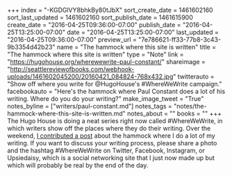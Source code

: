 +++
index = "-KGDGlVY8bhkBy80tJbX"
sort_create_date = 1461602160
sort_last_updated = 1461602160
sort_publish_date = 1461615900
create_date = "2016-04-25T09:36:00-07:00"
publish_date = "2016-04-25T13:25:00-07:00"
date = "2016-04-25T13:25:00-07:00"
last_updated = "2016-04-25T09:36:00-07:00"
preview_url = "7e786621-ff33-77b8-3c43-9b3354d42b23"
name = "The hammock where this site is written"
title = "The hammock where this site is written"
type = "Note"
link = "https://hugohouse.org/wherewewrite-paul-constant/"
shareimage = "http://seattlereviewofbooks.com/webhook-uploads/1461602045200/20160421_084824-768x432.jpg"
twitterauto = "Show off where you write for @HugoHouse's #WhereWeWrite campaign."
facebookauto = "Here's the hammock where Paul Constant does a lot of his writing. Where do you do your writing?"
make_image_tweet = "True"
notes_byline = ["writers/paul-constant.md"]
notes_tags = "notes/the-hammock-where-this-site-is-written.md"
notes_about = ""
books = ""
+++
The Hugo House is doing a neat series right now called #WhereWeWrite, in which writers show off the places where they do their writing. Over the weekend, [I contributed a post](https://hugohouse.org/wherewewrite-paul-constant/) about the hammock where I do a lot of my writing. If you want to discuss your writing process, please share a photo and the hashtag #WhereWeWrite on Twitter, Facebook, Instagram, or Upsiedaisy, which is a social networking site that I just now made up but which will probably be real by the end of the day.